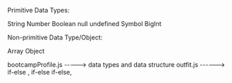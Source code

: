 Primitive Data Types:

String 
Number
Boolean
null
undefined
Symbol
BigInt


Non-primitive Data Type/Object:

Array
Object


bootcampProfile.js -----> data types and data structure
outfit.js  ------> if-else , if-else if-else, 